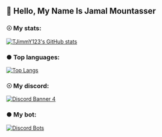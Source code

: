 ## 💨 Hello, My Name Is Jamal Mountasser



### ☉ My stats:
[![TJimmY123's GitHub stats](https://github-readme-stats.vercel.app/api?username=TJimmY123&show_icons=true&theme=tokyonight)](https://github.com/TJimmY123?tab=repositories)

### ● Top languages:
[![Top Langs](https://github-readme-stats.vercel.app/api/top-langs/?username=TJimmY123&theme=dark&layout=compact)](https://github.com/anuraghazra/github-readme-stats)

### ☉ My discord:
[![Discord Banner 4](https://discordapp.com/api/guilds/778956850938642455/widget.png?style=banner4)](https://discord.gg/nzVZByFmWc)

### ● My bot:
[![Discord Bots](https://top.gg/api/widget/645561062271352833.svg)](https://discordbotlist.com/bots/jimmusic)
